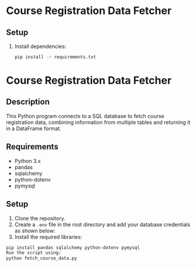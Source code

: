 # Course Registration Data Fetcher

## Setup
1. Install dependencies:
   ```bash
   pip install -r requirements.txt
 # Course Registration Data Fetcher

## Description
This Python program connects to a SQL database to fetch course registration data, combining information from multiple tables and returning it in a DataFrame format.

## Requirements
- Python 3.x
- pandas
- sqlalchemy
- python-dotenv
- pymysql

## Setup
1. Clone the repository.
2. Create a `.env` file in the root directory and add your database credentials as shown below:
3. Install the required libraries:
```bash
pip install pandas sqlalchemy python-dotenv pymysql
Run the script using:
python fetch_course_data.py
